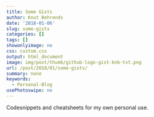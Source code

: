 ```yaml
---
title: Some Gists
author: Knut Behrends
date: '2018-01-06'
slug: some-gists
categories: []
tags: []
showonlyimage: no
css: custom.css
output: html_document
image: img/post/thumb/github-logo-gist-knb-txt.png
url: /post/2018/01/some-gists/
summary: none
keywords:
  - Personal-Blog
usePhotoswipe: no
---
```



Codesnippets and cheatsheets for my own personal use.